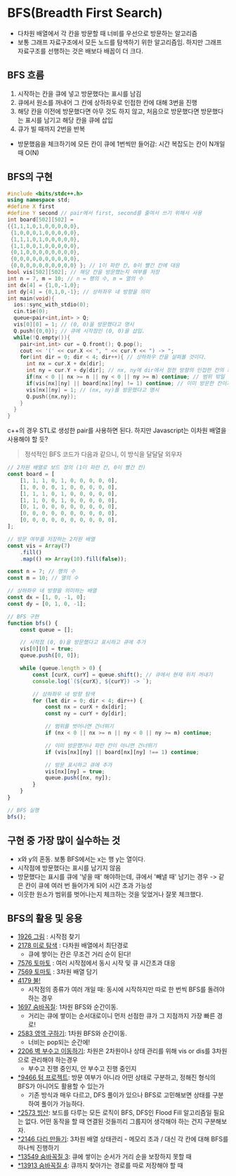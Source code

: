 # BFS(Breadth First Search)

-   다차원 배열에서 각 칸을 방문할 때 너비를 우선으로 방문하는 알고리즘
-   보통 그래프 자료구조에서 모든 노드를 탐색하기 위한 알고리즘임. 하지만 그래프 자료구조를 선행하는 것은 배보다 배꼽이 더 크다.

## BFS 흐름

1. 시작하는 칸을 큐에 넣고 방문했다는 표시를 남김
2. 큐에서 원소를 꺼내어 그 칸에 상하좌우로 인접한 칸에 대해 3번을 진행
3. 해당 칸을 이전에 방문했다면 아무 것도 하지 않고, 처음으로 방문했다면 방문했다는 표시를 남기고 해당 칸을 큐에 삽입
4. 큐가 빌 때까지 2번을 반복

-   방문했음을 체크하기에 모든 칸이 큐에 1번씩만 들어감: 시간 복잡도는 칸이 N개일 때 O(N)

## BFS의 구현

```cpp
#include <bits/stdc++.h>
using namespace std;
#define X first
#define Y second // pair에서 first, second를 줄여서 쓰기 위해서 사용
int board[502][502] =
{{1,1,1,0,1,0,0,0,0,0},
 {1,0,0,0,1,0,0,0,0,0},
 {1,1,1,0,1,0,0,0,0,0},
 {1,1,0,0,1,0,0,0,0,0},
 {0,1,0,0,0,0,0,0,0,0},
 {0,0,0,0,0,0,0,0,0,0},
 {0,0,0,0,0,0,0,0,0,0} }; // 1이 파란 칸, 0이 빨간 칸에 대응
bool vis[502][502]; // 해당 칸을 방문했는지 여부를 저장
int n = 7, m = 10; // n = 행의 수, m = 열의 수
int dx[4] = {1,0,-1,0};
int dy[4] = {0,1,0,-1}; // 상하좌우 네 방향을 의미
int main(void){
  ios::sync_with_stdio(0);
  cin.tie(0);
  queue<pair<int,int> > Q;
  vis[0][0] = 1; // (0, 0)을 방문했다고 명시
  Q.push({0,0}); // 큐에 시작점인 (0, 0)을 삽입.
  while(!Q.empty()){
    pair<int,int> cur = Q.front(); Q.pop();
    cout << '(' << cur.X << ", " << cur.Y << ") -> ";
    for(int dir = 0; dir < 4; dir++){ // 상하좌우 칸을 살펴볼 것이다.
      int nx = cur.X + dx[dir];
      int ny = cur.Y + dy[dir]; // nx, ny에 dir에서 정한 방향의 인접한 칸의 좌표가 들어감
      if(nx < 0 || nx >= n || ny < 0 || ny >= m) continue; // 범위 밖일 경우 넘어감
      if(vis[nx][ny] || board[nx][ny] != 1) continue; // 이미 방문한 칸이거나 파란 칸이 아닐 경우
      vis[nx][ny] = 1; // (nx, ny)를 방문했다고 명시
      Q.push({nx,ny});
    }
  }
}
```

c++의 경우 STL로 생성한 pair를 사용하면 된다. 하지만 Javascript는 이차원 배열을 사용해야 할 듯?

> 정석적인 BFS 코드가 다음과 같으니, 이 방식을 달달달 외우자

```js
// 2차원 배열로 보드 정의 (1이 파란 칸, 0이 빨간 칸)
const board = [
    [1, 1, 1, 0, 1, 0, 0, 0, 0, 0],
    [1, 0, 0, 0, 1, 0, 0, 0, 0, 0],
    [1, 1, 1, 0, 1, 0, 0, 0, 0, 0],
    [1, 1, 0, 0, 1, 0, 0, 0, 0, 0],
    [0, 1, 0, 0, 0, 0, 0, 0, 0, 0],
    [0, 0, 0, 0, 0, 0, 0, 0, 0, 0],
    [0, 0, 0, 0, 0, 0, 0, 0, 0, 0],
];

// 방문 여부를 저장하는 2차원 배열
const vis = Array(7)
    .fill()
    .map(() => Array(10).fill(false));

const n = 7; // 행의 수
const m = 10; // 열의 수

// 상하좌우 네 방향을 의미하는 배열
const dx = [1, 0, -1, 0];
const dy = [0, 1, 0, -1];

// BFS 구현
function bfs() {
    const queue = [];

    // 시작점 (0, 0)을 방문했다고 표시하고 큐에 추가
    vis[0][0] = true;
    queue.push([0, 0]);

    while (queue.length > 0) {
        const [curX, curY] = queue.shift(); // 큐에서 현재 위치 꺼내기
        console.log(`(${curX}, ${curY}) -> `);

        // 상하좌우 네 방향 탐색
        for (let dir = 0; dir < 4; dir++) {
            const nx = curX + dx[dir];
            const ny = curY + dy[dir];

            // 범위를 벗어나면 건너뛰기
            if (nx < 0 || nx >= n || ny < 0 || ny >= m) continue;

            // 이미 방문했거나 파란 칸이 아니면 건너뛰기
            if (vis[nx][ny] || board[nx][ny] !== 1) continue;

            // 방문 표시하고 큐에 추가
            vis[nx][ny] = true;
            queue.push([nx, ny]);
        }
    }
}

// BFS 실행
bfs();
```

## 구현 중 가장 많이 실수하는 것

-   x와 y의 혼동. 보통 BFS에서는 x는 행 y는 열이다.
-   시작점에 방문했다는 표시를 남기지 않음
-   방문했다는 표시를 큐에 '넣을 때' 해야하는데, 큐에서 '빼낼 때' 남기는 경우 -> 같은 칸이 큐에 여러 번 들어가게 되어 시간 초과 가능성
-   이웃한 원소가 범위를 벗어나는지 체크하는 것을 잊었거나 잘못 체크했다.

## BFS의 활용 및 응용

-   [1926 그림](https://www.acmicpc.net/problem/1926) : 시작점 찾기
-   [2178 미로 탐색](https://www.acmicpc.net/problem/2178) : 다차원 배열에서 최단경로
    -   큐에 쌓이는 칸은 무조건 거리 순이 된다!
-   [7576 토마토](https://www.acmicpc.net/problem/7576) : 여러 시작점에서 동시 시작 및 큐 시간초과 대응
-   [7569 토마토](https://www.acmicpc.net/problem/7569) : 3차원 배열 담기
-   [4179 불!](https://www.acmicpc.net/problem/4179)
    -   시작점의 종류가 여러 개일 때: 동시에 시작하지만 따로 한 번씩 BFS를 돌려야 하는 경우
-   [1697 숨바꼭질](https://www.acmicpc.net/problem/1697): 1차원 BFS와 순간이동.
    -   거리는 큐에 쌓이는 순서대로이니 먼저 선점한 큐가 그 지점까지 가장 빠른 경로!
-   [2583 영역 구하기](https://www.acmicpc.net/problem/2583): 1차원 BFS와 순간이동.
    -   너비는 pop되는 순간에!
-   [2206 벽 부수고 이동하기](https://www.acmicpc.net/problem/2206): 차원은 2차원이나 상태 관리를 위해 vis or dis를 3차원으로 관리해야 하는경우
    -   부수고 진행 중인지, 안 부수고 진행 중인지
-   [\*9466 텀 프로젝트](https://www.acmicpc.net/problem/9466): 방문 여부가 아니라 어떤 상태로 구분하고, 정해진 형식의 BFS가 아니어도 활용할 수 있는가
    -   기존 방식과 매우 다르고, DFS 풀이가 있으나 BFS로 고민해보면 상태를 구분하여 풀이가 가능하다.
-   [\*2573 빙산](https://www.acmicpc.net/problem/2573): 보드를 다루는 모든 로직이 BFS, DFS인 Flood Fill 알고리즘일 필요는 없다. 어떤 동작을 할 때 연결된 것들끼리 그룹지어 생각해야 하는 건지 구분해보자.
-   [\*2146 다리 만들기](https://www.acmicpc.net/problem/2146): 3차원 배열 상태관리 - 메모리 초과 / 대신 각 칸에 대해 BFS를 하나씩 진행하기
-   [\*13549 숨바꼭질 3](https://www.acmicpc.net/problem/13549): 큐에 쌓이는 순서가 거리 순을 보장하지 못할 때
-   [\*13913 숨바꼭질 4](https://www.acmicpc.net/problem/13913): 큐까지 찾아가는 경로를 따로 저장해야 할 때

